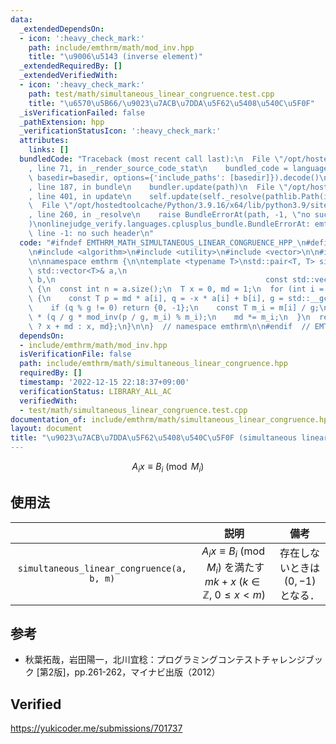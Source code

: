 ```yaml
---
data:
  _extendedDependsOn:
  - icon: ':heavy_check_mark:'
    path: include/emthrm/math/mod_inv.hpp
    title: "\u9006\u5143 (inverse element)"
  _extendedRequiredBy: []
  _extendedVerifiedWith:
  - icon: ':heavy_check_mark:'
    path: test/math/simultaneous_linear_congruence.test.cpp
    title: "\u6570\u5B66/\u9023\u7ACB\u7DDA\u5F62\u5408\u540C\u5F0F"
  _isVerificationFailed: false
  _pathExtension: hpp
  _verificationStatusIcon: ':heavy_check_mark:'
  attributes:
    links: []
  bundledCode: "Traceback (most recent call last):\n  File \"/opt/hostedtoolcache/Python/3.9.16/x64/lib/python3.9/site-packages/onlinejudge_verify/documentation/build.py\"\
    , line 71, in _render_source_code_stat\n    bundled_code = language.bundle(stat.path,\
    \ basedir=basedir, options={'include_paths': [basedir]}).decode()\n  File \"/opt/hostedtoolcache/Python/3.9.16/x64/lib/python3.9/site-packages/onlinejudge_verify/languages/cplusplus.py\"\
    , line 187, in bundle\n    bundler.update(path)\n  File \"/opt/hostedtoolcache/Python/3.9.16/x64/lib/python3.9/site-packages/onlinejudge_verify/languages/cplusplus_bundle.py\"\
    , line 401, in update\n    self.update(self._resolve(pathlib.Path(included), included_from=path))\n\
    \  File \"/opt/hostedtoolcache/Python/3.9.16/x64/lib/python3.9/site-packages/onlinejudge_verify/languages/cplusplus_bundle.py\"\
    , line 260, in _resolve\n    raise BundleErrorAt(path, -1, \"no such header\"\
    )\nonlinejudge_verify.languages.cplusplus_bundle.BundleErrorAt: emthrm/math/mod_inv.hpp:\
    \ line -1: no such header\n"
  code: "#ifndef EMTHRM_MATH_SIMULTANEOUS_LINEAR_CONGRUENCE_HPP_\n#define EMTHRM_MATH_SIMULTANEOUS_LINEAR_CONGRUENCE_HPP_\n\
    \n#include <algorithm>\n#include <utility>\n#include <vector>\n\n#include \"emthrm/math/mod_inv.hpp\"\
    \n\nnamespace emthrm {\n\ntemplate <typename T>\nstd::pair<T, T> simultaneous_linear_congruence(const\
    \ std::vector<T>& a,\n                                               const std::vector<T>&\
    \ b,\n                                               const std::vector<T>& m)\
    \ {\n  const int n = a.size();\n  T x = 0, md = 1;\n  for (int i = 0; i < n; ++i)\
    \ {\n    const T p = md * a[i], q = -x * a[i] + b[i], g = std::__gcd(p, m[i]);\n\
    \    if (q % g != 0) return {0, -1};\n    const T m_i = m[i] / g;\n    x += md\
    \ * (q / g * mod_inv(p / g, m_i) % m_i);\n    md *= m_i;\n  }\n  return {x < 0\
    \ ? x + md : x, md};\n}\n\n}  // namespace emthrm\n\n#endif  // EMTHRM_MATH_SIMULTANEOUS_LINEAR_CONGRUENCE_HPP_\n"
  dependsOn:
  - include/emthrm/math/mod_inv.hpp
  isVerificationFile: false
  path: include/emthrm/math/simultaneous_linear_congruence.hpp
  requiredBy: []
  timestamp: '2022-12-15 22:18:37+09:00'
  verificationStatus: LIBRARY_ALL_AC
  verifiedWith:
  - test/math/simultaneous_linear_congruence.test.cpp
documentation_of: include/emthrm/math/simultaneous_linear_congruence.hpp
layout: document
title: "\u9023\u7ACB\u7DDA\u5F62\u5408\u540C\u5F0F (simultaneous linear congruence)"
---
```


$$
  A_i x \equiv B_i \pmod{M_i}
$$


## 使用法

||説明|備考|
|:--:|:--:|:--:|
|`simultaneous_linear_congruence(a, b, m)`|$A_i x \equiv B_i \pmod{M_i}$ を満たす $mk + x$ ($k \in \mathbb{Z},\ 0 \leq x < m$)|存在しないときは $(0, -1)$ となる．|


## 参考

- 秋葉拓哉，岩田陽一，北川宜稔：プログラミングコンテストチャレンジブック \[第2版\]，pp.261-262，マイナビ出版（2012）


## Verified

https://yukicoder.me/submissions/701737
